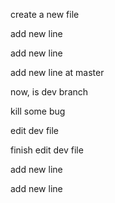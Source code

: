 create a new file

add new line

add new line

add new line at master

now, is dev branch

kill some bug

edit dev file

finish edit dev file

add new line

add new line



